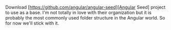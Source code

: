 Download [https://github.com/angular/angular-seed][Angular Seed] project to use as a base.  I'm not totally in love with their organization but it is probably the most commonly used folder structure in the Angular world.  So for now we'll stick with it.
